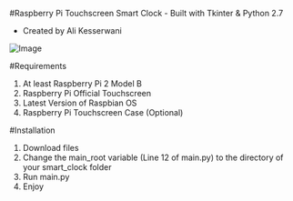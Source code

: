 #Raspberry Pi Touchscreen Smart Clock - Built with Tkinter & Python 2.7
 - Created by Ali Kesserwani

![Image](../blob/master/cover_image.png?raw=true)

#Requirements
1. At least Raspberry Pi 2 Model B
2. Raspberry Pi Official Touchscreen
3. Latest Version of Raspbian OS
4. Raspberry Pi Touchscreen Case (Optional) 

#Installation
1. Download files 
2. Change the main_root variable (Line 12 of main.py) to the directory of your smart_clock folder 
3. Run main.py
4. Enjoy
